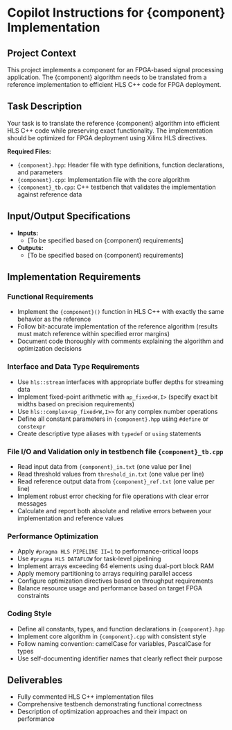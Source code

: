 # Copilot Instructions for {component} Implementation

## Project Context

This project implements a component for an FPGA-based signal processing application. The {component} algorithm needs to be translated from a reference implementation to efficient HLS C++ code for FPGA deployment.

## Task Description

Your task is to translate the reference {component} algorithm into efficient HLS C++ code while preserving exact functionality. The implementation should be optimized for FPGA deployment using Xilinx HLS directives.

**Required Files:**

- `{component}.hpp`: Header file with type definitions, function declarations, and parameters
- `{component}.cpp`: Implementation file with the core algorithm
- `{component}_tb.cpp`: C++ testbench that validates the implementation against reference data

## Input/Output Specifications

- **Inputs:**
  - [To be specified based on {component} requirements]
- **Outputs:**
  - [To be specified based on {component} requirements]

## Implementation Requirements

### Functional Requirements

- Implement the `{component}()` function in HLS C++ with exactly the same behavior as the reference
- Follow bit-accurate implementation of the reference algorithm (results must match reference within specified error margins)
- Document code thoroughly with comments explaining the algorithm and optimization decisions

### Interface and Data Type Requirements

- Use `hls::stream` interfaces with appropriate buffer depths for streaming data
- Implement fixed-point arithmetic with `ap_fixed<W,I>` (specify exact bit widths based on precision requirements)
- Use `hls::complex<ap_fixed<W,I>>` for any complex number operations
- Define all constant parameters in `{component}.hpp` using `#define` or `constexpr`
- Create descriptive type aliases with `typedef` or `using` statements

### File I/O and Validation only in testbench file `{component}_tb.cpp`

- Read input data from `{component}_in.txt` (one value per line)
- Read threshold values from `threshold_in.txt` (one value per line)
- Read reference output data from `{component}_ref.txt` (one value per line)
- Implement robust error checking for file operations with clear error messages
- Calculate and report both absolute and relative errors between your implementation and reference values

### Performance Optimization

- Apply `#pragma HLS PIPELINE II=1` to performance-critical loops
- Use `#pragma HLS DATAFLOW` for task-level pipelining
- Implement arrays exceeding 64 elements using dual-port block RAM
- Apply memory partitioning to arrays requiring parallel access
- Configure optimization directives based on throughput requirements
- Balance resource usage and performance based on target FPGA constraints

### Coding Style

- Define all constants, types, and function declarations in `{component}.hpp`
- Implement core algorithm in `{component}.cpp` with consistent style
- Follow naming convention: camelCase for variables, PascalCase for types
- Use self-documenting identifier names that clearly reflect their purpose

## Deliverables

- Fully commented HLS C++ implementation files
- Comprehensive testbench demonstrating functional correctness
- Description of optimization approaches and their impact on performance

